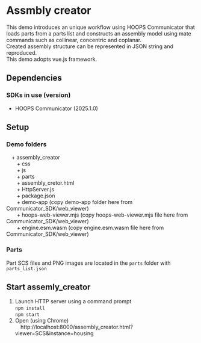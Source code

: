 # Assmbly creator
This demo introduces an unique workflow using HOOPS Communicator  that loads parts from a parts list and constructs an assembly model using mate commands such as collinear, concentric and coplanar.<br>
Created assembly structure can be represented in JSON string and reproduced.<br>
This demo adopts vue.js framework.

## Dependencies
### SDKs in use (version)
- HOOPS Communicator (2025.1.0)

## Setup
### Demo folders
&emsp;+ assembly_creator<br>
&emsp;&emsp;+ css<br>
&emsp;&emsp;+ js<br>
&emsp;&emsp;+ parts<br>
&emsp;&emsp;+ assembly_cretor.html<br>
&emsp;&emsp;+ HttpServer.js<br>
&emsp;&emsp;+ package.json<br>
&emsp;&emsp;+ demo-app (copy demo-app folder here from Communicator_SDK/web_viewer)<br>
&emsp;&emsp;+ hoops-web-viewer.mjs (copy hoops-web-viewer.mjs file here from Communicator_SDK/web_viewer)<br>
&emsp;&emsp;+ engine.esm.wasm (copy engine.esm.wasm file here from Communicator_SDK/web_viewer)<br>

### Parts
Part SCS files and PNG images are located in the `parts` folder with `parts_list.json`

## Start assemly_creator
1. Launch HTTP server using a command prompt<br>
    `npm install`<br>
    `npm start`<br>
2. Open (using Chrome)<br>
&emsp;http://localhost:8000/assembly_creator.html?viewer=SCS&instance=housing